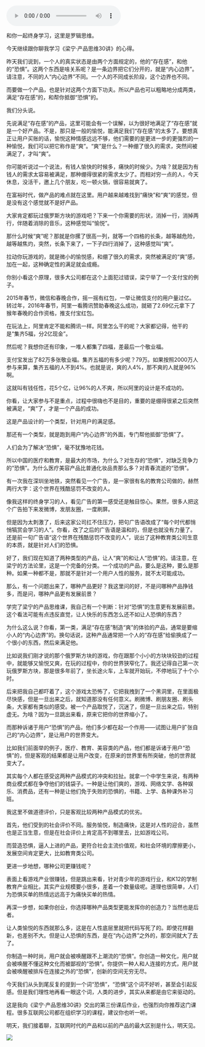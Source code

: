 <audio src="http://igetoss.cdn.igetget.com/mp3/201803/27/201803272143339681609012.mp3" controls="controls">您的浏览器不支持 audio 标签。</audio><p>和你一起终身学习，这里是罗辑思维。</p><p>今天继续跟你聊我学习《梁宁·产品思维30讲》的心得。</p><p>昨天我们说到，一个人的真实状态是由两个方面规定的，他的“存在感”，和他的“恐惧”。这两个东西是啥关系呢？是一条边界把它们分开的，就是“内心边界”。请注意，不同的人“内心边界”不同。一个人的不同成长阶段，这个边界也不同。</p><p>而要做一个产品，也是针对这两个方面下功夫。所以产品也可以粗略地分成两类，满足“存在感”的，和帮你抵御“恐惧”的。</p><p>我们分头说。</p><p>先说满足“存在感”的产品，这里可能会有一个误解，以为很好地满足了“存在感”就是一个好产品。不是，那只是一般的愉悦，能满足我们“存在感”的太多了。要想真正让用户买账的话，愉悦这种情感远远不够，他们需要的是更进一步的更强烈的一种愉悦，我们可以把它称作是“爽”。“爽”是什么？一种绷了很久的需求，突然间被满足了，才叫“爽”。</p><p>你可能听说过一个说法，有钱人愉快的时候多，痛快的时候少。为啥？就是因为有钱人的需求太容易被满足，那种绷得很紧的需求太少了。而相对穷一点的人，今天休息，没活干，邀上几个朋友，吃一顿火锅，很容易就爽了。</p><p>在富裕时代，做产品的难点就在这里。用户越来越难找到“痛快”和“爽”的感觉，但是没有这个感觉就不是好产品。</p><p>大家肯定都玩过俄罗斯方块的游戏吧？下来一个你需要的形状，消掉一行，消掉两行，伴随着消除的音乐，这种感觉叫“愉悦”。</p><p>那什么时候“爽”呢？那就是你摞了很高一列，就等一个四格的长条，越等越危险，越等越焦灼，突然，长条下来了，一下子四行消掉了，这种感觉叫“爽”。</p><p>拉动你玩游戏的，就是微小的愉悦感，和绷了很久的需求，突然被满足的“爽”感，加在一起，这种确定性的满足就会成瘾。</p><p>你别小看这个原理，很多大公司都在这个上面犯过错误，梁宁举了一个支付宝的例子。</p><p>2015年春节，微信和春晚合作，摇一摇有红包，一举让微信支付的用户量过亿。转过年，2016年春节，阿里一看腾讯赞助春晚这么成功，就砸了2.69亿元拿下了猴年春晚的合作资格，推支付宝红包。</p><p>在玩法上，阿里肯定不能和腾讯一样。阿里怎么干的呢？大家都记得，他干的是“集齐5福，分2亿现金”。</p><p>然后呢？我想你还有印象，一堆人都集了四福，差最后一个敬业福。</p><p>支付宝发出了82万多张敬业福。集齐五福的有多少呢？79万。如果按照2000万人参与来算，集齐五福的人不到4%。也就是说，爽的人4%，那不爽的人就是96%啊。</p><p>这就叫有钱任性，花5个亿，让96%的人不爽，所以阿里的设计是不成功的。</p><p>你看，让大家参与不是重点，过程中很嗨也不是目的，重要的是绷得很紧之后突然被满足，“爽”了，才是一个产品的成功。</p><p>这是产品设计的一个类型，针对用户的满足感。</p><p>那还有一个类型，就是跑到用户“内心边界”的外面，专门帮他抵御“恐惧”了。</p><p>人们会为了解决“恐惧”，毫不犹豫地花钱。</p><p>所以中国的医疗和教育，是最大的市场，为什么？对生存的“恐惧”，对缺乏竞争力的“恐惧”。为什么医疗美容产品比普通化妆品贵那么多？对青春流逝的“恐惧”。</p><p>有一次我在深圳坐地铁，突然看见一个广告，是一家很有名的教育公司做的，赫然两行大字：这个世界在残酷惩罚不改变的人。</p><p>像我这样的终身学习的人，看见广告的第一感受还是触目惊心。果然，很多人把这个广告拍下来发微博，发朋友圈，一度刷屏。</p><p>但是因为太刺激了，后来这家公司扛不住压力，把句广告语改成了“每个时代都悄悄犒赏会学习的人”。你看，改了之后的广告语是温和的，但是也就没有力量了。还是前一句广告语“这个世界在残酷惩罚不改变的人”，说出了这种教育类公司生意的本质，就是针对人们的恐惧。</p><p>好了，我们现在知道了两种类型的产品，让人“爽”的和让人“恐惧”的。请注意，在梁宁的方法论里，这是一个完备的分类。一个成功的产品，要么是这种，要么是那种。如果一种都不是，那就不是针对一个用户人性的服务，就不太可能成功。</p><p>那么，有一个问题出来了，哪种产品更好？我这里问的好，不是问哪种产品挣钱多，而是问，哪种产品更有发展前景？</p><p>学完了梁宁的产品思维课，我自己有一个判断：针对“恐惧”的生意更有发展前景。这个看法可能有点违反直觉，让人快乐的东西怎么还不如让人恐惧的东西？</p><p>为什么这么说？你看，第一类，满足“存在感”制造“爽”的体验的产品，通常是要缩小人的“内心边界”的。换句话说，这种产品通常把一个人的“存在感”给偷换成了一个很小的东西，然后来满足他。</p><p>比如说我们刚才说的那个俄罗斯方块的游戏，你在跟那个小小的方块块较劲的过程中，就能够又愉悦又爽，在玩的过程中，你的世界狭窄化了。我还记得自己第一次玩俄罗斯方块，那是很多年前了，坐长途火车，上车就开始玩，不停地玩了十个小时。</p><p>后来把我自己都吓着了，这个游戏太恐怖了，它把我拽到了一个黑洞里，在里面极尽快感，但是一旦出来之后，就知道那没有任何意义。刷微博、刷朋友圈、刷头条，大家都有类似的感受。被一个产品取悦了，沉迷了，但是一旦出来之后，特别虚无。为啥？因为一旦跳出来看，原来它把你的世界缩小了。</p><p>而那种诉诸于用户“恐惧”的产品，他们多少都在起一个作用——试图让用户扩张自己的“内心边界”，是让用户的世界变大。</p><p>比如我们前面举的例子，医疗、教育、美容类的产品，他们都是诉诸于用户“恐惧”的，但是客观的结果都是让用户改变，在原来的世界里有所突破，他的世界就变大了。</p><p>其实每个人都在感受这两种产品模式的冲突和拉扯。就拿一个中学生来说，有两种商业模式都在争夺他们的钱袋子。一种是让他们爽的，游戏、网络文学、各种娱乐、消费品，还有一种是让他们免于失败的恐惧的，书籍、上学、各种课外补习班。</p><p>我这里不做道德评价，只是客观比较两种产品模式的优劣。</p><p>首先，他们受到的社会评价不同。服务愉悦，制造痛快，这是对人性的迎合，虽然也是正当生意，但是在社会评价上肯定高不到哪里去，比如游戏公司。</p><p>而营造恐惧，逼人上进的产品，更符合社会主流价值观，和社会环境的摩擦更小，发展空间肯定更大，比如教育类公司。</p><p>更进一步地想，哪种公司更赚钱呢？</p><p>表面上看游戏产业很赚钱，但是跳出来看，针对青少年的游戏行业，和K12的学制教育产业相比，其实产业规模要小很多，差着一个数量级呢。道理也很简单，人们为恐惧买单的热情远远高于为痛快买单的热情。</p><p>再深一步想，如果你创业，你选择哪种产品类型更能发挥你的创造力？当然也是后者。</p><p>让人类愉悦的东西就那么多，这是在人性底层里就把代码写死了的。即使花样翻新，也差别不大。但是让人恐惧的东西，是在“内心边界”之外的，那空间就大了去了。</p><p>你制造一种时尚，用户就会被唤醒跟不上潮流的“恐惧”。你创造一种文化，用户就会被唤醒不懂这种文化而被鄙视的“恐惧”。你提供一种人和人连接的方式，用户就会被唤醒被排斥在连接之外的“恐惧”，创新的空间无穷无尽。</p><p>今天我们从头到尾反复的提到一个词“恐惧”，“恐惧”这个词不好听，甚至会引起反感。但是我们理性地再看一眼这个词，人类的进步，其实从来都是由它来驱动的。</p><p>这是我向《梁宁·产品思维30讲》交出的第三份课后作业，也强烈向你推荐这门课程。很多互联网公司都在组织学习的课程，建议你也听一听。</p><p>明天，我们接着聊，互联网时代的产品和以前的产品的最大区别是什么，明天见。</p><img src="https://piccdn.igetget.com/img/201803/27/201803272203441389223428.jpg" />